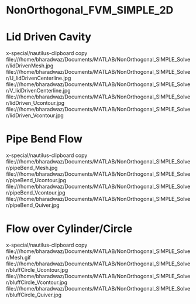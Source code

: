 # NonOrthogonal_FVM_SIMPLE_2D

# Lid Driven Cavity
x-special/nautilus-clipboard
copy
file:///home/bharadwaz/Documents/MATLAB/NonOrthogonal_SIMPLE_Solver/lidDrivenMesh.jpg
file:///home/bharadwaz/Documents/MATLAB/NonOrthogonal_SIMPLE_Solver/U_lidDrivenCenterline.jpg
file:///home/bharadwaz/Documents/MATLAB/NonOrthogonal_SIMPLE_Solver/V_lidDrivenCenterline.jpg
file:///home/bharadwaz/Documents/MATLAB/NonOrthogonal_SIMPLE_Solver/lidDriven_Ucontour.jpg
file:///home/bharadwaz/Documents/MATLAB/NonOrthogonal_SIMPLE_Solver/lidDriven_Vcontour.jpg

# Pipe Bend Flow

x-special/nautilus-clipboard
copy
file:///home/bharadwaz/Documents/MATLAB/NonOrthogonal_SIMPLE_Solver/pipeBend_Mesh.jpg
file:///home/bharadwaz/Documents/MATLAB/NonOrthogonal_SIMPLE_Solver/pipeBend_Ucontour.jpg
file:///home/bharadwaz/Documents/MATLAB/NonOrthogonal_SIMPLE_Solver/pipeBend_Vcontour.jpg
file:///home/bharadwaz/Documents/MATLAB/NonOrthogonal_SIMPLE_Solver/pipeBend_Quiver.jpg

# Flow over Cylinder/Circle  

x-special/nautilus-clipboard
copy
file:///home/bharadwaz/Documents/MATLAB/NonOrthogonal_SIMPLE_Solver/Mesh.gif
file:///home/bharadwaz/Documents/MATLAB/NonOrthogonal_SIMPLE_Solver/bluffCircle_Ucontour.jpg
file:///home/bharadwaz/Documents/MATLAB/NonOrthogonal_SIMPLE_Solver/bluffCircle_Vcontour.jpg
file:///home/bharadwaz/Documents/MATLAB/NonOrthogonal_SIMPLE_Solver/bluffCircle_Quiver.jpg

